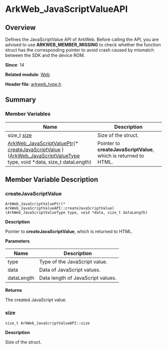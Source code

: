 # ArkWeb_JavaScriptValueAPI


## Overview

Defines the JavaScriptValue API of ArkWeb. Before calling the API, you are advised to use **ARKWEB_MEMBER_MISSING** to check whether the function struct has the corresponding pointer to avoid crash caused by mismatch between the SDK and the device ROM.

**Since**: 14

**Related module**: [Web](_web.md)

**Header file**: [arkweb_type.h](arkweb__type_8h.md)

## Summary


### Member Variables

| Name| Description| 
| -------- | -------- |
| size_t [size](#size) | Size of the struct. | 
| [ArkWeb_JavaScriptValuePtr](_web.md#arkweb_javascriptvalueptr)(\* [createJavaScriptValue](#createjavascriptvalue) )([ArkWeb_JavaScriptValueType](_web.md#arkweb_javascriptvaluetype) type, void \*data, size_t dataLength) | Pointer to **createJavaScriptValue**, which is returned to HTML. | 


## Member Variable Description


### createJavaScriptValue

```
ArkWeb_JavaScriptValuePtr(* ArkWeb_JavaScriptValueAPI::createJavaScriptValue) (ArkWeb_JavaScriptValueType type, void *data, size_t dataLength)
```
**Description**

Pointer to **createJavaScriptValue**, which is returned to HTML.

**Parameters**

| Name| Description| 
| -------- | -------- |
| type | Type of the JavaScript value. | 
| data | Data of JavaScript values. | 
| dataLength | Data length of JavaScript values. | 

**Returns**

The created JavaScript value.


### size

```
size_t ArkWeb_JavaScriptValueAPI::size
```
**Description**

Size of the struct.
